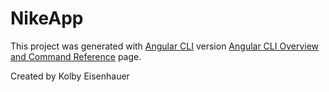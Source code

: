 # NikeApp

This project was generated with [Angular CLI](https://github.com/angular/angular-cli) version
[Angular CLI Overview and Command Reference](https://angular.io/cli) page.

Created by Kolby Eisenhauer 
